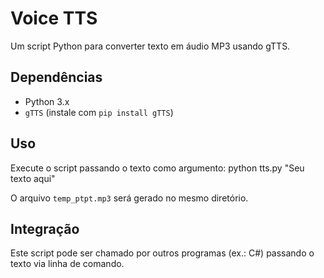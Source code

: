 # Voice TTS
Um script Python para converter texto em áudio MP3 usando gTTS.

## Dependências
- Python 3.x
- `gTTS` (instale com `pip install gTTS`)

## Uso
Execute o script passando o texto como argumento:
python tts.py "Seu texto aqui"

O arquivo `temp_ptpt.mp3` será gerado no mesmo diretório.

## Integração
Este script pode ser chamado por outros programas (ex.: C#) passando o texto via linha de comando.

